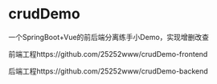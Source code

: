 # crudDemo
一个SpringBoot+Vue的前后端分离练手小Demo，实现增删改查

前端工程https://github.com/25252www/crudDemo-frontend

后端工程https://github.com/25252www/crudDemo-backend
